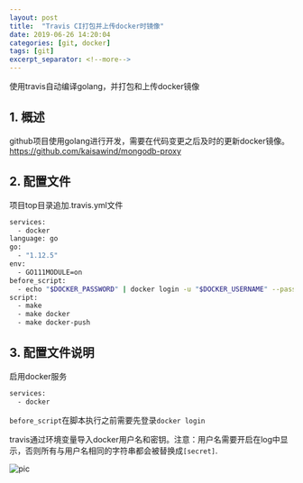 ```yaml
---
layout: post
title:  "Travis CI打包并上传docker时镜像"
date: 2019-06-26 14:20:04
categories: [git, docker]
tags: [git]
excerpt_separator: <!--more-->
---
```

使用travis自动编译golang，并打包和上传docker镜像
<!--more-->


## 1. 概述

github项目使用golang进行开发，需要在代码变更之后及时的更新docker镜像。
https://github.com/kaisawind/mongodb-proxy

## 2. 配置文件

项目top目录追加.travis.yml文件

```bash
services:
  - docker
language: go
go:
  - "1.12.5"
env:
  - GO111MODULE=on
before_script:
  - echo "$DOCKER_PASSWORD" | docker login -u "$DOCKER_USERNAME" --password-stdin
script:
  - make
  - make docker
  - make docker-push
```

## 3. 配置文件说明

启用docker服务
```bash
services:
  - docker
```

`before_script`在脚本执行之前需要先登录`docker login`

travis通过环境变量导入docker用户名和密钥。注意：用户名需要开启在log中显示，否则所有与用户名相同的字符串都会被替换成`[secret]`.

![pic](/images/微信截图_20190626142243.png)